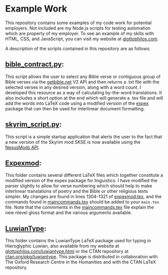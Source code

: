 # Example Work
This repository contains some examples of my code work for potential employers. Not included are my Node.js scripts for testing automation which are property of my employer. To see an example of my skills with HTML, CSS, and JavaScript, you can visit my website at [glottophilos.com](https://glottophilos.com).

A description of the scripts contained in this repository are as follows:

## [bible_contract.py](bible_contract.py):
This script allows the user to select any Bible verse or contiguous group of Bible verses via the [getbible.net](https://getbible.net) V2 API and then returns a .txt file with the selected verses in any desired version, along with a word count. I developed this resource as a way of calculating by-the-word translations. It also includes a short option at the end which will generate a .tex file and will add the words into LaTeX code using a modified version of the [expex](https://ctan.org/pkg/expex?lang=en) package that can then be used for interlinear document formatting.

## [skyrim_script.py](skyrim_script.py):
This script is a simple startup application that alerts the user to the fact that a new version of the Skyrim mod SKSE is now available using the [NexusMods API](https://app.swaggerhub.com/apis-docs/NexusMods/nexus-mods_public_api_params_in_form_data/1.0#/).

## [Expexmod](Expexmod):
This folder contains several different LaTeX files which together constitute a modified version of the expex package for linguistics. I have modified the parser slightly to allow for verse numbering which should help to make interlinear translations of poetry and the Bible or other religious texts simpler. My changes are found in lines 1304-1321 of [expexmod.tex](Expexmod/expexmod.tex), and the commands found in [maincommands.tex](Expexmod/maincommands.tex) should be added to your `main.tex` file. Note that the commments in the [maincommands.tex](Expexmod/maincommands.tex) file explain the new nlevel gloss format and the various arguments available.

## [LuwianType](luwiantype):
This folder contains the LuwianType LaTeX package used for typing in Hieroglyphic Luwian, also available from my website at [glottophilos.com/luwiantype.html](https://glottophilos.com/luwiantype.html) or the CTAN repository at [ctan.org/pkg/luwiantype](https://ctan.org/pkg/luwiantype). This package is distributed in collaboration with The Oxford Research Centre in the Humanities and with the CTAN LaTeX repository.
